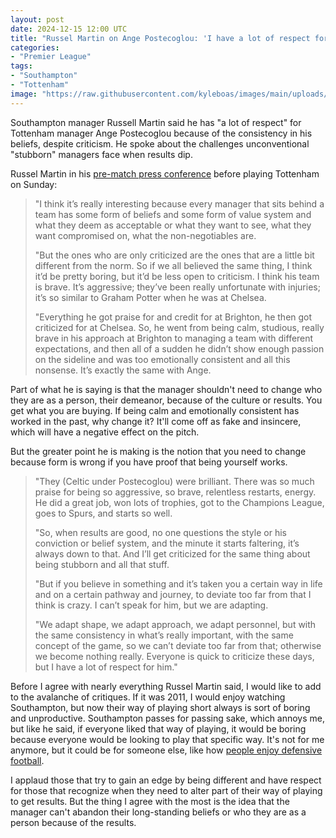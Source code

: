 ```yaml
---
layout: post
date: 2024-12-15 12:00 UTC
title: "Russel Martin on Ange Postecoglou: 'I have a lot of respect for him'"
categories:
- "Premier League"
tags:
- "Southampton"
- "Tottenham"
image: "https://raw.githubusercontent.com/kyleboas/images/main/uploads/2024/12/14/Image-14Dec2024_09:16:49.png"
---
```


Southampton manager Russell Martin said he has "a lot of respect" for Tottenham manager Ange Postecoglou because of the consistency in his beliefs, despite criticism. He spoke about the challenges unconventional "stubborn" managers face when results dip.

<!---more--->

Russel Martin in his [pre-match press conference](https://youtu.be/AwP0BvrqQUQ?si=enGkha5flZQB4sVm) before playing Tottenham on Sunday:

> "I think it’s really interesting because every manager that sits behind a team has some form of beliefs and some form of value system and what they deem as acceptable or what they want to see, what they want compromised on, what the non-negotiables are.
>
> "But the ones who are only criticized are the ones that are a little bit different from the norm. So if we all believed the same thing, I think it’d be pretty boring, but it’d be less open to criticism. I think his team is brave. It’s aggressive; they’ve been really unfortunate with injuries; it’s so similar to Graham Potter when he was at Chelsea.
>
> "Everything he got praise for and credit for at Brighton, he then got criticized for at Chelsea. So, he went from being calm, studious, really brave in his approach at Brighton to managing a team with different expectations, and then all of a sudden he didn’t show enough passion on the sideline and was too emotionally consistent and all this nonsense. It’s exactly the same with Ange.

Part of what he is saying is that the manager shouldn't need to change who they are as a person, their demeanor, because of the culture or results. You get what you are buying. If being calm and emotionally consistent has worked in the past, why change it? It'll come off as fake and insincere, which will have a negative effect on the pitch.

But the greater point he is making is the notion that you need to change because form is wrong if you have proof that being yourself works.

> "They (Celtic under Postecoglou) were brilliant. There was so much praise for being so aggressive, so brave, relentless restarts, energy. He did a great job, won lots of trophies, got to the Champions League, goes to Spurs, and starts so well.
>
> "So, when results are good, no one questions the style or his conviction or belief system, and the minute it starts faltering, it’s always down to that. And I’ll get criticized for the same thing about being stubborn and all that stuff.
>
> "But if you believe in something and it’s taken you a certain way in life and on a certain pathway and journey, to deviate too far from that I think is crazy. I can’t speak for him, but we are adapting.
>
> "We adapt shape, we adapt approach, we adapt personnel, but with the same consistency in what’s really important, with the same concept of the game, so we can’t deviate too far from that; otherwise we become nothing really. Everyone is quick to criticize these days, but I have a lot of respect for him."

Before I agree with nearly everything Russel Martin said, I would like to add to the avalanche of critiques. If it was 2011, I would enjoy watching Southampton, but now their way of playing short always is sort of boring and unproductive. Southampton passes for passing sake, which annoys me, but like he said, if everyone liked that way of playing, it would be boring because everyone would be looking to play that specific way. It's not for me anymore, but it could be for someone else, like how [people enjoy defensive football](https://tacticsjournal.com/2024/11/18/defensive-football-delays-the-inevitable/).

I applaud those that try to gain an edge by being different and have respect for those that recognize when they need to alter part of their way of playing to get results. But the thing I agree with the most is the idea that the manager can't abandon their long-standing beliefs or who they are as a person because of the results.